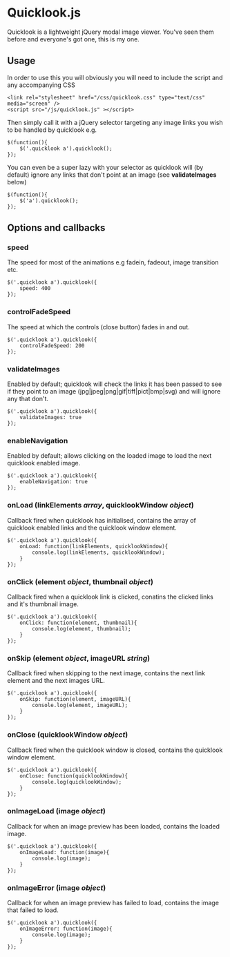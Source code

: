 # Quicklook.js

Quicklook is a lightweight jQuery modal image viewer. You've seen them before and everyone's got one, this is my one.

## Usage

In order to use this you will obviously you will need to include the script and any accompanying CSS
	
	<link rel="stylesheet" href="/css/quicklook.css" type="text/css" media="screen" />
	<script src="/js/quicklook.js" ></script>
	
Then simply call it with a jQuery selector targeting any image links you wish to be handled by quicklook e.g.

	$(function(){
		$('.quicklook a').quicklook();
	});

You can even be a super lazy with your selector as quicklook will (by default) ignore any links that don't point at an image (see **validateImages** below)

	$(function(){
		$('a').quicklook();
	});

## Options and callbacks

### speed
The speed for most of the animations e.g fadein, fadeout, image transition etc. 

	$('.quicklook a').quicklook({
		speed: 400
	});

### controlFadeSpeed
The speed at which the controls (close button) fades in and out. 

	$('.quicklook a').quicklook({
		controlFadeSpeed: 200
	});

### validateImages
Enabled by default; quicklook will check the links it has been passed to see if they point to an image (jpg|jpeg|png|gif|tiff|pict|bmp|svg) and will ignore any that don't.

	$('.quicklook a').quicklook({
		validateImages: true
	});

### enableNavigation
Enabled by default; allows clicking on the loaded image to load the next quicklook enabled image.

	$('.quicklook a').quicklook({
		enableNavigation: true
	});

### onLoad (linkElements _array_, quicklookWindow _object_)
Callback fired when quicklook has initialised, contains the array of quicklook enabled links and the quicklook window element.

	$('.quicklook a').quicklook({
		onLoad: function(linkElements, quicklookWindow){
			console.log(linkElements, quicklookWindow);
		}
	});

### onClick (element _object_, thumbnail _object_)
Callback fired when a quicklook link is clicked, conatins the clicked links and it's thumbnail image.

	$('.quicklook a').quicklook({
		onClick: function(element, thumbnail){
			console.log(element, thumbnail);
		}
	});

### onSkip (element _object_, imageURL _string_)
Callback fired when skipping to the next image, contains the next link element and the next images URL.
	
	$('.quicklook a').quicklook({
		onSkip: function(element, imageURL){
			console.log(element, imageURL);
		}
	});
	
### onClose (quicklookWindow _object_)
Callback fired when the quicklook window is closed, contains the quicklook window element.
	
	$('.quicklook a').quicklook({
		onClose: function(quicklookWindow){
			console.log(quicklookWindow);
		}
	});

### onImageLoad (image _object_)
Callback for when an image preview has been loaded, contains the loaded image.

	$('.quicklook a').quicklook({
		onImageLoad: function(image){
			console.log(image);
		}
	});

### onImageError (image _object_)
Callback for when an image preview has failed to load, contains the image that failed to load.

	$('.quicklook a').quicklook({
		onImageError: function(image){
			console.log(image);
		}
	});